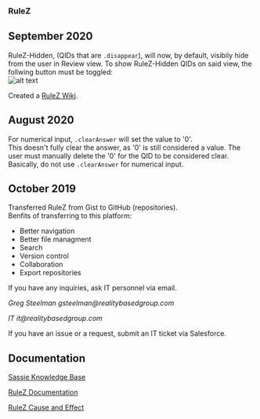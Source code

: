 ### RuleZ

## September 2020

RuleZ-Hidden, (QIDs that are ```.disappear```), will now, by default, visibily hide from the user in Review view.  To show RuleZ-Hidden QIDs on said view, the follwing button must be toggled:  
![alt text](https://xhnmga.ch.files.1drv.com/y4mSXWkKVy5MWCNJONrnsKwRiX7rgp2YzVZiymzDrrT57Vv6XFwfzjuLrHHxxVynQj033eUH0CvUjmcDeXNbKaEiYUyACmHy1OO6gv6wdZB3B_OBuM-KQOP8z4XvnKUQq8WC4KBd4W4X9sakfftH9XHaILF5hMWiJfo6GZRTkbEbfRP3IcjGuBjDtyUX_UKhNfV_HUKJ-_aFTVqRk61V_valg?width=387&height=77&cropmode=none)

Created a [RuleZ Wiki](https://github.com/gfcrbg/RuleZ/wiki).


## August 2020

For numerical input, ```.clearAnswer``` will set the value to '0'.  
This doesn't fully clear the answer, as '0' is still considered a value.  The user must manually delete the '0' for the QID to be considered clear.  
Basically, do not use ```.clearAnswer``` for numerical input.


## October 2019

Transferred RuleZ from Gist to GitHub (repositories).  
Benfits of transferring to this platform:

- Better navigation
- Better file managment
- Search
- Version control
- Collaboration
- Export repositories

If you have any inquiries, ask IT personnel via email.

 _Greg Steelman
 gsteelman@realitybasedgroup.com_
 
 _IT it@realitybasedgroup.com_
 
If you have an issue or a request, submit an IT ticket via Salesforce.

 
 ## Documentation
 
 [Sassie Knowledge Base](https://help.sassieshop.com/support/home)
 
 [RuleZ Documentation](https://sassierulez.wordpress.com/)
 
 [RuleZ Cause and Effect](https://www.sassieshop.com/site/z/rulez/index.php)
 
 


